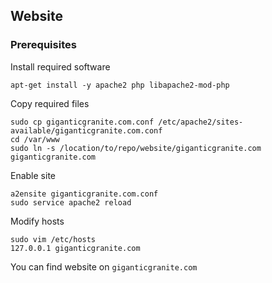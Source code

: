 ## Website
### Prerequisites
Install required software
```
apt-get install -y apache2 php libapache2-mod-php
```
Copy required files
```
sudo cp giganticgranite.com.conf /etc/apache2/sites-available/giganticgranite.com.conf
cd /var/www
sudo ln -s /location/to/repo/website/giganticgranite.com giganticgranite.com
```
Enable site
```
a2ensite giganticgranite.com.conf
sudo service apache2 reload
```
Modify hosts
```
sudo vim /etc/hosts
127.0.0.1 giganticgranite.com
```
You can find website on ```giganticgranite.com```
